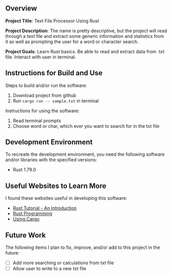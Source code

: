 ## Overview

**Project Title**: Text File Processor Using Rust

**Project Description**: The name is pretty descriptive, but the project will read through a text file and extract some generic information and statistics from it as well as 
prompting the user for a word or character search.

**Project Goals**: Learn Rust basics. Be able to read and extract data from .txt file. Interact with user in terminal.

## Instructions for Build and Use

Steps to build and/or run the software:

1. Download project from github
2. Run ```cargo run -- sample.txt``` in terminal

Instructions for using the software:

1. Read terminal prompts
2. Choose word or char, which ever you want to search for in the txt file

## Development Environment 

To recreate the development environment, you need the following software and/or libraries with the specified versions:

* Rust 1.79.0

## Useful Websites to Learn More

I found these websites useful in developing this software:

* [Rust Tutorial - An Introduction](https://www.youtube.com/watch?v=T_KrYLW4jw8&t=1s)
* [Rust Programming](https://www.rust-lang.org/learn/get-started)
* [Using Cargo](https://doc.rust-lang.org/book/ch01-03-hello-cargo.html)

## Future Work

The following items I plan to fix, improve, and/or add to this project in the future:

* [ ] Add more searching or calculations from txt file
* [ ] Allow user to write to a new txt file